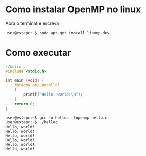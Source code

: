 # Como instalar OpenMP no linux

Abra o terminal e escreva 

```console
user@estepc:~$ sudo apt-get install libomp-dev
```

# Como executar

```c
//hello.c
#include <stdio.h>

int main (void) {
    #pragma omp parallel 
    {
        printf("Hello, world!\n");
    }
    return 0;
}
```

```console
user@estepc:~$ gcc -o helloc -fopenmp hello.c
user@estepc:~$ ./helloc 
Hello, world!
Hello, world!
Hello, world!
Hello, world!
Hello, world!
Hello, world!
```

